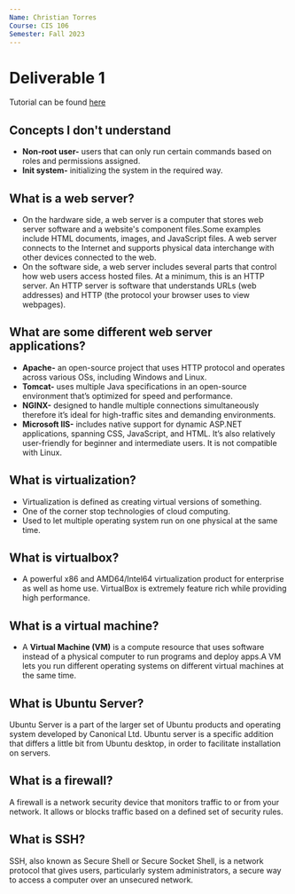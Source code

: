 ```yaml
---
Name: Christian Torres
Course: CIS 106
Semester: Fall 2023
---
```


# Deliverable 1

Tutorial can be found [here](https://www.digitalocean.com/community/tutorials/how-to-install-the-apache-web-server-on-ubuntu-22-04)

## Concepts I don't understand

* **Non-root user-** users that can only run certain commands based on roles and permissions assigned.
* **Init system-** initializing the system in the required way.

## What is a web server?
* On the hardware side, a web server is a computer that stores web server software and a website's component files.Some examples include HTML documents, images, and JavaScript files. A web server connects to the Internet and supports physical data interchange with other devices connected to the web.
* On the software side, a web server includes several parts that control how web users access hosted files. At a minimum, this is an HTTP server. An HTTP server is software that understands URLs (web addresses) and HTTP (the protocol your browser uses to view webpages).

## What are some different web server applications?
* **Apache-** an open-source project that uses HTTP protocol and operates across various OSs, including Windows and Linux.
* **Tomcat-** uses multiple Java specifications in an open-source environment that’s optimized for speed and performance.
* **NGINX-** designed to handle multiple connections simultaneously therefore it’s ideal for high-traffic sites and demanding environments.
* **Microsoft IIS-** includes native support for dynamic ASP.NET applications, spanning CSS, JavaScript, and HTML. It’s also relatively user-friendly for beginner and intermediate users. It is not compatible with Linux.

## What is virtualization?
* Virtualization is defined as creating virtual versions of something.
* One of the corner stop technologies of cloud computing.
* Used to let multiple operating system run on one physical at the same time.

## What is virtualbox?
* A powerful x86 and AMD64/Intel64 virtualization product for enterprise as well as home use. VirtualBox is extremely feature rich while providing high performance.

## What is a virtual machine?
* A **Virtual Machine (VM)** is a compute resource that uses software instead of a physical computer to run programs and deploy apps.A VM lets you run different operating systems on different virtual machines at the same time.

## What is Ubuntu Server?
Ubuntu Server is a part of the larger set of Ubuntu products and operating system developed by Canonical Ltd. Ubuntu server is a specific addition that differs a little bit from Ubuntu desktop, in order to facilitate installation on servers.

## What is a firewall?
A firewall is a network security device that monitors traffic to or from your network. It allows or blocks traffic based on a defined set of security rules.

## What is SSH?
SSH, also known as Secure Shell or Secure Socket Shell, is a network protocol that gives users, particularly system administrators, a secure way to access a computer over an unsecured network.